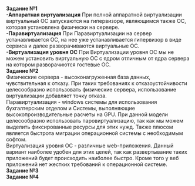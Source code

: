 **Задание №1**   
**-Аппаратная виртуализация** При полной аппаратной виртуализации виртуальный ОС запускаются на гипервизоре, являющимся также ОС, которая установлена физически на сервере.  
**-Паравиртуализация** При Паравиртуализации на сервер устанавливается ОС, на нее уже устанавливается гипервизор в виде сервиса и далее разворачиваются виртуальные ОС.  
**-Виртуализация уровня ОС** При Виртуализации уровня ОС мы не можем установить виртуальную ОС с ядром отличным от ядра сервера на котором разворачиются гостевые ОС.  
**Задание №2**  
Физические сервера - высоконагруженная база данных, чувствительная к отказу. При таких требованиях к отказоустойчивости целесообразно использовать физические сервера, использование виртуализации добавляет точку отказа.  
Паравиртуализация - windows системы для использования бухгалтерским отделом и Системы, выполняющие высокопроизводительные расчеты на GPU. При данной модели целесообразно использовать паровиртуализацию, так как мы можем выделить фиксированные ресурсы для этих нужд. Также плюсом является быстрота миграции операционной системы с необходимым софтом.  
Виртуализация уровня ОС - различные web-приложения. Данный вариант наиболее удобен для этих целей, так как развертывание таких приложений будет происходить наиболее быстро. Кроме того у веб приложений нет жестких требований к операционной системе.  
**Задание №3**  
**Задание №4**  
